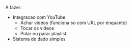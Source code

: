 A fazer:

 - Integracao com YouTube
    - Achar videos (funciona so com URL por enquanto)
    - Tocar os videos
    - Pular ou parar playlist
 - Sistema de dado simples
 

